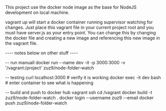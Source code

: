 This project use the docker node image as the base for NodeJS development on local machine.

vagrant up will start a docker container running supervisor watching for changes.  Just place this vagrant file in your current project root and you must have server.js as your entry point.  You can change this by changing the docker file and creating a new image and referencing this new image in the vagrant file.


----  notes below on other stuff ----

-- run manuall
docker run --name dev -it -p 3000:3000 -v '/vagrant:/project' zuz9/node-folder-watch

-- testing
curl localhost:3000 # verify it is working
docker exec -it dev bash # enter container to see what is happening

-- build and push to docker hub
vagrant ssh
cd /vagrant
docker build -t zuz9/node-folder-watch .
docker login --username zuz9 --email
docker push zuz9/node-folder-watch
